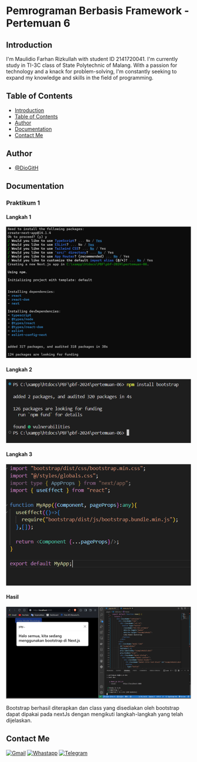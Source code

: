 # Pemrograman Berbasis Framework - Pertemuan 6

## Introduction

I'm Maulidio Farhan Rizkullah with student ID 2141720041. I'm currently study in TI-3C class of State Polytechnic of Malang. With a passion for technology and a knack for problem-solving, I'm constantly seeking to expand my knowledge and skills in the field of programming.

## Table of Contents

- [Introduction](#introduction)
- [Table of Contents](#table-of-contents)
- [Author](#author)
- [Documentation](#documentation)
- [Contact Me](#contact-me)

## Author

- [@DioGitH](https://www.github.com/DioGitH)

## Documentation

### Praktikum 1

#### Langkah 1
![ss](docs/img/p1ss1.png)

#### Langkah 2
![ss](docs/img/p1ss2.png)

#### Langkah 3
![ss](docs/img/p1ss3.png)

#### Hasil
![ss](docs/img/p1hasil.png)

Bootstrap berhasil diterapkan dan class yang disediakan oleh bootstrap dapat dipakai pada nextJs dengan mengikuti langkah-langkah yang telah dijelaskan.

## Contact Me

[![Gmail](https://img.shields.io/badge/Gmail-D14836?style=for-the-badge&logo=gmail&logoColor=white)](https://mail.google.com/mail/u/0/?view=cm&tf=1&fs=1&to=maulidiobisnis16@gmail.com)
[![Whastapp](https://img.shields.io/badge/WhatsApp-25D366?style=for-the-badge&logo=whatsapp&logoColor=white)](https://api.whatsapp.com/send/?phone=6285289589391&text&type=phone_number&app_absent=0)
[![Telegram](https://img.shields.io/badge/Telegram-2CA5E0?style=for-the-badge&logo=telegram&logoColor=white)](https://t.me/Maulidio16)





